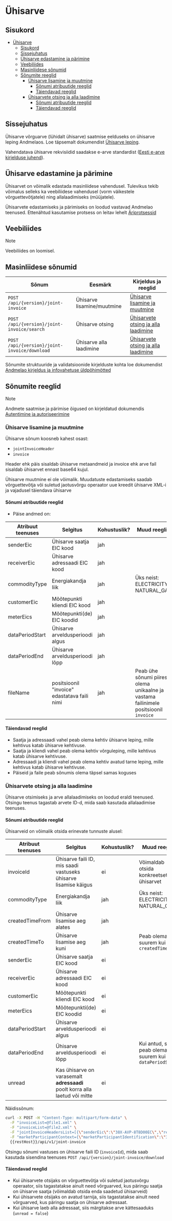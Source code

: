 # Ühisarve

## Sisukord

- [Ühisarve](#ühisarve)
  - [Sisukord](#sisukord)
  - [Sissejuhatus](#sissejuhatus)
  - [Ühisarve edastamine ja pärimine](#ühisarve-edastamine-ja-pärimine)
  - [Veebiliides](#veebiliides)
  - [Masinliidese sõnumid](#masinliidese-sõnumid)
  - [Sõnumite reeglid](#sõnumite-reeglid)
    - [Ühisarve lisamine ja muutmine](#ühisarve-lisamine-ja-muutmine)
      - [Sõnumi atribuutide reeglid](#sõnumi-atribuutide-reeglid)
      - [Täiendavad reeglid](#täiendavad-reeglid)
    - [Ühisarvete otsing ja alla laadimine](#ühisarvete-otsing-ja-alla-laadimine)
      - [Sõnumi atribuutide reeglid](#sõnumi-atribuutide-reeglid-1)
      - [Täiendavad reeglid](#täiendavad-reeglid-1)

## Sissejuhatus

Ühisarve võrguarve (lühidalt ühisarve) saatmise eelduseks on ühisarve leping Andmelaos. Loe täpsemalt dokumendist [Ühisarve leping](06.7-yhisarve-leping.md).

Vahendatava ühisarve rekvisiidid saadakse e-arve standardist ([Eesti e-arve kirjelduse juhend](https://media.voog.com/0000/0042/1620/files/Eesti_e-arve_kirjelduse_juhend_E_arve_saatmine%20ja%20presenteeerimine%20pangas_ver_1_0.pdf)).

## Ühisarve edastamine ja pärimine

Ühisarvet on võimalik edastada masinliidese vahendusel. Tulevikus tekib võimalus selleks ka veebiliidese vahendusel (vorm väikestele võrguettevõtjatele) ning allalaadimiseks (müüjatele).

Ühisarvete edastamiseks ja pärimiseks on loodud vastavad Andmelao teenused. Ettenähtud kasutamise protsess on leitav lehelt [Äriprotsessid](02-äriprotsessid.md#ühisarve-haldus)

## Veebiliides

> [!NOTE]
> Veebiliides on loomisel.

## Masinliidese sõnumid

| Sõnum                                        | Eesmärk                    | Kirjeldus ja reeglid                                                        |
|----------------------------------------------|----------------------------|-----------------------------------------------------------------------------|
| `POST /api/{version}/joint-invoice`          | Ühisarve lisamine/muutmine | [Ühisarve lisamine ja muutmine](#ühisarve-lisamine-ja-muutmine)             |
| `POST /api/{version}/joint-invoice/search`   | Ühisarve otsing            | [Ühisarvete otsing ja alla laadimine](#ühisarvete-otsing-ja-alla-laadimine) |
| `POST /api/{version}/joint-invoice/download` | Ühisarve alla laadimine    | [Ühisarvete otsing ja alla laadimine](#ühisarvete-otsing-ja-alla-laadimine) |

Sõnumite struktuuride ja validatsioonide kirjelduste kohta loe dokumendist [Andmelao kirjeldus ja infovahetuse üldpõhimõtted](01-avp-kirjeldus-ja-infovahetuse-yldpohimotted.md)

## Sõnumite reeglid

> [!NOTE]
> Andmete saatmise ja pärimise õigused on kirjeldatud dokumendis [Autentimine ja autoriseerimine](03-autentimine-ja-autoriseerimine.md)

### Ühisarve lisamine ja muutmine

Ühisarve sõnum koosneb kahest osast:

- `jointInvoiceHeader`
- `invoice`

Header ehk päis sisaldab ühisarve metaandmeid ja invoice ehk arve fail sisaldab ühisarvet ennast base64 kujul.

Ühisarve muutmine ei ole võimalik. Muudatuste edastamiseks saadab võrguettevõtja või suletud jaotusvõrgu operaator uue kreedit ühisarve XML-i ja vajadusel täiendava ühisarve

#### Sõnumi atribuutide reeglid

- Päise andmed on:

| Atribuut teenuses | Selgitus                                     | Kohustuslik? | Muud reeglid                                                                         |
|-------------------|----------------------------------------------|--------------|--------------------------------------------------------------------------------------|
| senderEic         | Ühisarve saatja EIC kood                     | jah          |                                                                                      |
| receiverEic       | Ühisarve adressaadi EIC kood                 | jah          |                                                                                      |
| commodityType     | Energiakandja liik                           | jah          | Üks neist: ELECTRICITY, NATURAL_GAS                                                  |
| customerEic       | Mõõtepunkti kliendi EIC kood                 | jah          |                                                                                      |
| meterEics         | Mõõtepunkti(de) EIC koodid                   | jah          |                                                                                      |
| dataPeriodStart   | Ühisarve arveldusperioodi algus              | jah          |                                                                                      |
| dataPeriodEnd     | Ühisarve arveldusperioodi lõpp               | jah          |                                                                                      |
| fileName          | positsioonil "invoice" edastatava faili nimi | jah          | Peab ühe sõnumi piires olema unikaalne ja vastama failinimele positsioonil `invoice` |

#### Täiendavad reeglid

- Saatja ja adressaadi vahel peab olema kehtiv ühisarve leping, mille kehtivus katab ühisarve kehtivuse.
- Saatja ja kliendi vahel peab olema kehtiv võrguleping, mille kehtivus katab ühisarve kehtivuse.
- Adressaadi ja kliendi vahel peab olema kehtiv avatud tarne leping, mille kehtivus katab ühisarve kehtivuse.
- Päiseid ja faile peab sõnumis olema täpsel samas koguses

### Ühisarvete otsing ja alla laadimine

Ühisarve otsimiseks ja arve allalaadimiseks on loodud eraldi teenused. Otsingu teenus tagastab arvete ID-d, mida saab kasutada allalaadimise teenuses.

#### Sõnumi atribuutide reeglid

Ühisarveid on võimalik otsida erinevate tunnuste alusel:

| Atribuut teenuses | Selgitus                                                                    | Kohustuslik? | Muud reeglid                                            |
|-------------------|-----------------------------------------------------------------------------|--------------|---------------------------------------------------------|
| invoiceId         | Ühisarve faili ID, mis saadi vastuseks ühisarve lisamise käigus             | ei           | Võimaldab otsida konkreetset ühisarvet                  |
| commodityType     | Energiakandja liik                                                          | jah          | Üks neist: ELECTRICITY, NATURAL_GAS                     |
| createdTimeFrom   | Ühisarve lisamise aeg alates                                                | jah          |                                                         |
| createdTimeTo     | Ühisarve lisamise aeg kuni                                                  | jah          | Peab olema suurem kui `createdTimeFrom`                 |
| senderEic         | Ühisarve saatja EIC kood                                                    | ei           |                                                         |
| receiverEic       | Ühisarve adressaadi EIC kood                                                | ei           |                                                         |
| customerEic       | Mõõtepunkti kliendi EIC kood                                                | ei           |                                                         |
| meterEics         | Mõõtepunkti(de) EIC koodid                                                  | ei           |                                                         |
| dataPeriodStart   | Ühisarve arveldusperioodi algus                                             | ei           |                                                         |
| dataPeriodEnd     | Ühisarve arveldusperioodi lõpp                                              | ei           | Kui antud, siis peab olema suurem kui `dataPeriodStart` |
| unread            | Kas ühisarve on varasemalt **adressaadi** poolt korra alla laetud või mitte | ei           |                                                         |

Näidissõnum:

```bash
curl -X POST -H "Content-Type: multipart/form-data" \
  -F "invoiceList=@file1.xml" \
  -F "invoiceList=@file2.xml" \
  -F "jointInvoiceHeadersList=[{\"senderEic\":\"38X-AVP-8T8D00EC\",\"receiverEic\":\"38X-AVP-1G0G00E7\",\"customerEic\":\"38X-PP-03712673A\",\"commodityType\":\"ELECTRICITY\",\"meterEics\":[\"38Z-EE-CS-0041-X\",\"38Z-EE-CS-004Z-5\"],\"dataPeriodStart\":\"2023-10-03T22:00:00Z\",\"dataPeriodEnd\":\"2023-11-06T23:00:00Z\",\"fileName\":\"file1\"},{\"senderEic\":\"38X-AVP-8T8D00EC\",\"receiverEic\":\"38X-AVP-1G0G00E7\",\"customerEic\":\"38X-PP-03712673A\",\"commodityType\":\"ELECTRICITY\",\"meterEics\":[\"38Z-EE-CS-0041-X\",\"38Z-EE-CS-004Z-5\"],\"dataPeriodStart\":\"2023-10-03T22:00:00Z\",\"dataPeriodEnd\":\"2023-11-06T23:00:00Z\",\"fileName\":\"file2\"}]" \
  -F "marketParticipantContext={\"marketParticipantIdentification\":\"38X-AVP-UQLB00EB\",\"marketParticipantRole\":\"GRID_OPERATOR\",\"commodityType\":\"ELECTRICITY\"}" \
  {{restHost}}/api/v1/joint-invoice
```

Otsingu sõnumi vastuses on ühisarve faili ID (`invoiceId`), mida saab kasutada sisendina teenuses `POST /api/{version}/joint-invoice/download`

#### Täiendavad reeglid

- Kui ühisarvete otsijaks on võrguettevõtja või suletud jaotusvõrgu operaator, siis tagastatakse ainult need võrguarved, kus päringu saatja on ühisarve saatja (võimaldab otsida enda saadetud ühisarveid)
- Kui ühisarvete otsijaks on avatud tarnija, siis tagastatakse ainult need võrguarved, kus päringu saatja on ühisarve adressaat.
- Kui ühisarve laeb alla adressaat, siis märgitakse arve kättesaaduks (`unread = false`)
